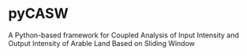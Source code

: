 # pyCASW
A Python-based framework for Coupled Analysis of Input Intensity and Output Intensity of Arable Land Based on Sliding Window
